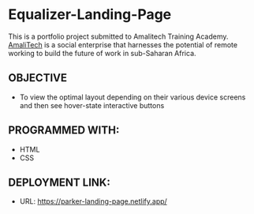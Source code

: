 # Equalizer-Landing-Page

This is a portfolio project submitted to Amalitech Training Academy. 
[AmaliTech](https://amalitech.org/) is a social enterprise that harnesses the potential of remote working to build the future of work in sub-Saharan Africa.
 
## OBJECTIVE
* To view the optimal layout depending on their various device screens and then see hover-state interactive buttons

## PROGRAMMED WITH:
* HTML
* CSS

## DEPLOYMENT LINK:
* URL: https://parker-landing-page.netlify.app/
